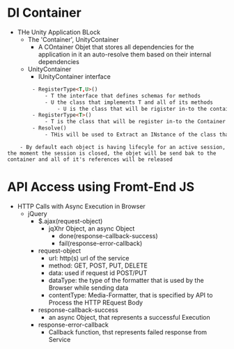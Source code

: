 ﻿# DI Container

- THe Unity Application BLock
	- The 'Container', UnityContainer
		- A COntainer Objet that stores all dependencies for the application in it an auto-resolve them based on their internal dependencies
	- UnityContainer
		- IUnityContainer interface
````html
		- RegisterType<T,U>()
			- T the interface that defines schemas for methods 
			- U the class that implements T and all of its methods
				- U is the class that will be rigister in-to the container and it will be queries using T
		- RegisterType<T>()
			- T is the class that will be register in-to the Container
		- Resolve()
			- THis will be used to Extract an INstance of the class that is register in-to the container 
````
		- By default each object is having lifecyle for an active session, the moment the session is closed, the objet will be send bak to the container and all of it's references will be released 

# API Access using Fromt-End JS
- HTTP Calls with Async Execution in Browser
	- jQuery
		- $.ajax(request-object)
			- jqXhr Object, an async Object
				- done(response-callback-success)
				- fail(response-error-callback) 
		- request-object
			- url: http(s) url of the service
			- method: GET, POST, PUT, DELETE
			- data: used if request id POST/PUT
			- dataType: the type of the formatter that is used by the Browser while sending data 
			- contentType: Media-Formatter, that is specified by API to Process the HTTP REquest Body
		- response-callback-success
			- an async Object, that represents a successful Execution
		- response-error-callback
			- Callback function, thst represents failed response from Service 
		
	